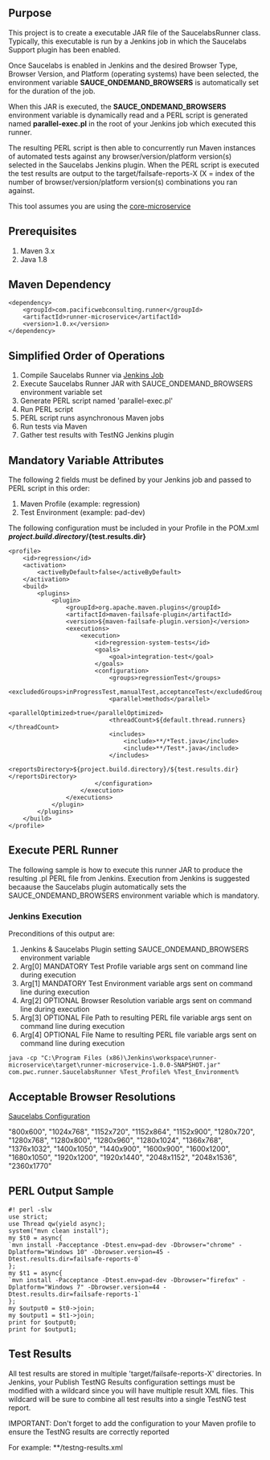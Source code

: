 ## Purpose

This project is to create a executable JAR file of the SaucelabsRunner class.  Typically, this executable is run by a 
Jenkins job in which the Saucelabs Support plugin has been enabled.  

Once Saucelabs is enabled in Jenkins and the desired Browser Type, Browser Version, and Platform (operating systems) 
have been selected, the environment variable **SAUCE_ONDEMAND_BROWSERS** is automatically set for the 
duration of the job. 

When this JAR is executed, the **SAUCE_ONDEMAND_BROWSERS** environment variable is dynamically read and a PERL script 
is generated named **parallel-exec.pl** in the root of your Jenkins job which executed this runner.

The resulting PERL script is then able to concurrently run Maven instances of automated tests 
against any browser/version/platform version(s) selected in the Saucelabs Jenkins plugin. When the PERL script is 
executed the test results are output to the target/failsafe-reports-X (X = index of the number of 
browser/version/platform version(s) combinations you ran against.

This tool assumes you are using the [core-microservice](https://github.com/AnthonyL22/core-microservice/)

## Prerequisites

1. Maven 3.x
2. Java 1.8

## Maven Dependency

```
<dependency>
    <groupId>com.pacificwebconsulting.runner</groupId>
    <artifactId>runner-microservice</artifactId>
    <version>1.0.x</version>
</dependency>
```

## Simplified Order of Operations

1. Compile Saucelabs Runner via [Jenkins Job](https://github.com/AnthonyL22/runner-microservice/)
2. Execute Saucelabs Runner JAR with SAUCE_ONDEMAND_BROWSERS environment variable set
3. Generate PERL script named 'parallel-exec.pl'
4. Run PERL script
5. PERL script runs asynchronous Maven jobs
6. Run tests via Maven
7. Gather test results with TestNG Jenkins plugin


## Mandatory Variable Attributes

The following 2 fields must be defined by your Jenkins job and passed to PERL script in this order:

1. Maven Profile  (example: regression)
2. Test Environment (example: pad-dev)

The following configuration must be included in your Profile in the POM.xml
    **<reportsDirectory>${project.build.directory}/${test.results.dir}</reportsDirectory>**
    
```
<profile>
    <id>regression</id>
    <activation>
        <activeByDefault>false</activeByDefault>
    </activation>
    <build>
        <plugins>
            <plugin>
                <groupId>org.apache.maven.plugins</groupId>
                <artifactId>maven-failsafe-plugin</artifactId>
                <version>${maven-failsafe-plugin.version}</version>
                <executions>
                    <execution>
                        <id>regression-system-tests</id>
                        <goals>
                            <goal>integration-test</goal>
                        </goals>
                        <configuration>
                            <groups>regressionTest</groups>
                            <excludedGroups>inProgressTest,manualTest,acceptanceTest</excludedGroups>
                            <parallel>methods</parallel>
                            <parallelOptimized>true</parallelOptimized>
                            <threadCount>${default.thread.runners}</threadCount>
                            <includes>
                                <include>**/*Test.java</include>
                                <include>**/Test*.java</include>
                            </includes>
                            <reportsDirectory>${project.build.directory}/${test.results.dir}</reportsDirectory>
                        </configuration>
                    </execution>
                </executions>
            </plugin>
        </plugins>
    </build>
</profile>
```    

## Execute PERL Runner
The following sample is how to execute this runner JAR to produce the resulting .pl PERL file from Jenkins.  Execution
from Jenkins is suggested becaause the Saucelabs plugin automatically sets the SAUCE_ONDEMAND_BROWSERS environment 
variable which is mandatory.

### Jenkins Execution
Preconditions of this output are:

1. Jenkins & Saucelabs Plugin setting SAUCE_ONDEMAND_BROWSERS environment variable
2. Arg[0] MANDATORY Test Profile variable args sent on command line during execution
3. Arg[1] MANDATORY Test Environment variable args sent on command line during execution
4. Arg[2] OPTIONAL Browser Resolution variable args sent on command line during execution
5. Arg[3] OPTIONAL File Path to resulting PERL file variable args sent on command line during execution
6. Arg[4] OPTIONAL File Name to resulting PERL file variable args sent on command line during execution

```
java -cp "C:\Program Files (x86)\Jenkins\workspace\runner-microservice\target\runner-microservice-1.0.0-SNAPSHOT.jar" com.pwc.runner.SaucelabsRunner %Test_Profile% %Test_Environment%
```

## Acceptable Browser Resolutions
[Saucelabs Configuration](https://docs.saucelabs.com/reference/test-configuration/)

"800x600", "1024x768", "1152x720", "1152x864", "1152x900", "1280x720", "1280x768", "1280x800", "1280x960",
"1280x1024", "1366x768", "1376x1032", "1400x1050", "1440x900", "1600x900", "1600x1200", "1680x1050",
"1920x1200", "1920x1440", "2048x1152", "2048x1536", "2360x1770"

## PERL Output Sample

```
#! perl -slw
use strict;
use Thread qw(yield async);
system("mvn clean install");
my $t0 = async{
`mvn install -Pacceptance -Dtest.env=pad-dev -Dbrowser="chrome" -Dplatform="Windows 10" -Dbrowser.version=45 -Dtest.results.dir=failsafe-reports-0`
};
my $t1 = async{
`mvn install -Pacceptance -Dtest.env=pad-dev -Dbrowser="firefox" -Dplatform="Windows 7" -Dbrowser.version=44 -Dtest.results.dir=failsafe-reports-1`
};
my $output0 = $t0->join;
my $output1 = $t1->join;
print for $output0;
print for $output1;
```

## Test Results

All test results are stored in multiple 'target/failsafe-reports-X' directories.  In Jenkins, your Publish TestNG 
Results configuration settings must be modified with a wildcard since you will have multiple result XML files.  This
wildcard will be sure to combine all test results into a single TestNG test report.

IMPORTANT: Don't forget to add the <reportsDirectory> configuration to your Maven profile to ensure the TestNG results
are correctly reported

For example: **/testng-results.xml
